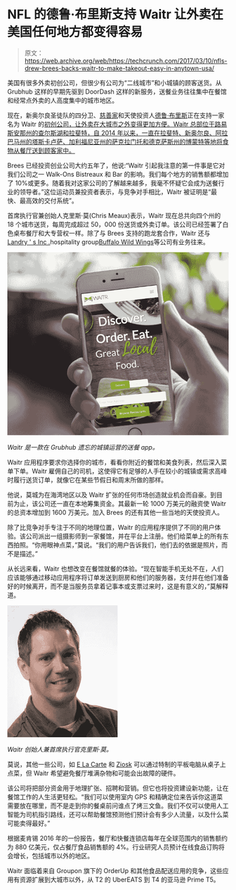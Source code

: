 # NFL 的德鲁·布里斯支持 Waitr 让外卖在美国任何地方都变得容易

> 原文：<https://web.archive.org/web/https://techcrunch.com/2017/03/10/nfls-drew-brees-backs-waitr-to-make-takeout-easy-in-anytown-usa/>

美国有很多外卖初创公司，但很少有公司为“二线城市”和小城镇的顾客送货。从 Grubhub 这样的早期先驱到 DoorDash 这样的新服务，送餐业务往往集中在餐馆和经常点外卖的人高度集中的城市地区。

现在，新奥尔良圣徒队的四分卫、[慈善家](https://web.archive.org/web/20221209210540/http://www.drewbrees.com/)和天使投资人[德鲁·布里斯](https://web.archive.org/web/20221209210540/http://www.nfl.com/player/drewbrees/2504775/profile)正在支持一家名为 Waitr 的[初创公司，让外卖在大城市之外变得更加方便。Waitr 总部位于路易斯安那州的查尔斯湖和拉斐特，自 2014 年以来，一直在拉斐特、新奥尔良、阿拉巴马州的塔斯卡卢萨、加利福尼亚州的萨克拉门托和德克萨斯州的博蒙特等地将食物从餐厅送到顾客家中。](https://web.archive.org/web/20221209210540/https://waitrapp.com/)

Brees 已经投资创业公司大约五年了，他说:“Waitr 引起我注意的第一件事是它对我们公司之一 Walk-Ons Bistreaux 和 Bar 的影响。我们每个地方的销售额都增加了 10%或更多。随着我对这家公司的了解越来越多，我毫不怀疑它会成为送餐行业的领导者。”这位运动员兼投资者表示，与竞争对手相比，Waitr 被证明是“最快、最高效的交付系统”。

首席执行官兼创始人克里斯·莫(Chris Meaux)表示，Waitr 现在总共向四个州的 18 个城市送货，每周完成超过 50，000 份送货或外卖订单。该公司已经签署了白色桌布餐厅和大专营权一样。除了与 Brees 支持的跑龙套合作，Waitr 还与[Landry ' s Inc .](https://web.archive.org/web/20221209210540/http://www.landrysinc.com/)hospitality group[Buffalo Wild Wings](https://web.archive.org/web/20221209210540/http://www.buffalowildwings.com/?gclid=CMiJ49-0zNICFUxufgod9TQDSQ)等公司有业务往来。

![](img/33f184a7be1b50668c6a8f28a5a0420d.png)

*Waitr 是一款在 Grubhub 遗忘的城镇运营的送餐 app。*

Waitr 应用程序要求你选择你的城市，看看你附近的餐馆和美食列表，然后深入菜单下单。Waitr 雇佣自己的司机，这使得它有足够的人手在较小的城镇或需求高峰时履行送货订单，就像它在某些节假日和周末所做的那样。

他说，莫城为在海湾地区以及 Waitr 扩张的任何市场创造就业机会而自豪。到目前为止，该公司还一直在本地筹集资金。其最新一轮 1000 万美元的融资使 Waitr 的总资本增加到 1600 万美元。加入 Brees 的还有其他一些当地的天使投资人。

除了比竞争对手专注于不同的地理位置，Waitr 的应用程序提供了不同的用户体验。该公司派出一组摄影师到一家餐馆，并在平台上注册。他们给菜单上的所有东西拍照。“你用眼神点菜，”莫说。“我们的用户告诉我们，他们去的依据是照片，而不是描述。”

从长远来看，Waitr 也想改变在餐馆就餐的体验。“现在智能手机无处不在，人们应该能够通过移动应用程序将订单发送到厨房和他们的服务器，支付并在他们准备好的时候离开，而不是当服务员拿着记事本或支票过来时，这是有意义的，”莫解释道。

![](img/ea66d88e210d77ea1182ab5ac48f0cae.png)

*Waitr 创始人兼首席执行官克里斯·莫。*

莫说，其他一些公司，如 [E La Carte](https://web.archive.org/web/20221209210540/http://elacarte.com/) 和 [Ziosk](https://web.archive.org/web/20221209210540/https://www.crunchbase.com/organization/ziosk#/entity) 可以通过特制的平板电脑从桌子上点菜，但 Waitr 希望避免餐厅堆满杂物和可能会出故障的硬件。

该公司将把部分资金用于地理扩张、招聘和营销。但它也将投资建设新功能，让在餐馆工作的人生活更轻松。“我们可以使用室内 GPS 和精确定位来告诉你这道菜需要放在哪里，而不是走到你的餐桌前问谁点了烤三文鱼。我们不仅可以使用人工智能为司机指引路线，还可以帮助餐馆预测他们预计会有多少人流量，以及什么菜可能卖得最好。”

根据麦肯锡 2016 年的一份报告，餐厅和快餐连锁店每年在全球范围内的销售额约为 880 亿美元，仅占餐厅食品销售额的 4%。行业研究人员预计在线食品订购将会增长，包括城市以外的地区。

Waitr 面临着来自 Groupon 旗下的 OrderUp 和其他食品配送应用的竞争，这些应用有资源扩展到大城市以外，从 T2 的 UberEATS 到 T4 的亚马逊 Prime T5。